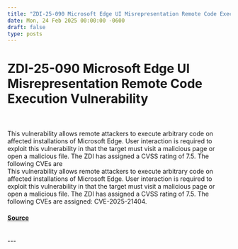 ```yaml
---
title: "ZDI-25-090 Microsoft Edge UI Misrepresentation Remote Code Execution Vulnerability"
date: Mon, 24 Feb 2025 00:00:00 -0600
draft: false
type: posts
---
```

# ZDI-25-090 Microsoft Edge UI Misrepresentation Remote Code Execution Vulnerability

<br/>

<br/>
This vulnerability allows remote attackers to execute arbitrary code on affected installations of Microsoft Edge. User interaction is required to exploit this vulnerability in that the target must visit a malicious page or open a malicious file. The ZDI has assigned a CVSS rating of 7.5. The following CVEs are
<br/>
This vulnerability allows remote attackers to execute arbitrary code on affected installations of Microsoft Edge. User interaction is required to exploit this vulnerability in that the target must visit a malicious page or open a malicious file. The ZDI has assigned a CVSS rating of 7.5. The following CVEs are assigned: CVE-2025-21404.

#### [Source](http://www.zerodayinitiative.com/advisories/ZDI-25-090/)

<br/>
---
